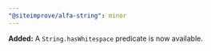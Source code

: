 ```yaml
---
"@siteimprove/alfa-string": minor
---
```


**Added:** A `String.hasWhitespace` predicate is now available.
